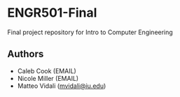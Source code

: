 # ENGR501-Final
Final project repository for Intro to Computer Engineering 

## Authors
  - Caleb Cook (EMAIL)
  - Nicole Miller (EMAIL)
  - Matteo Vidali ([mvidali@iu.edu](mvidali@iu.edu))
